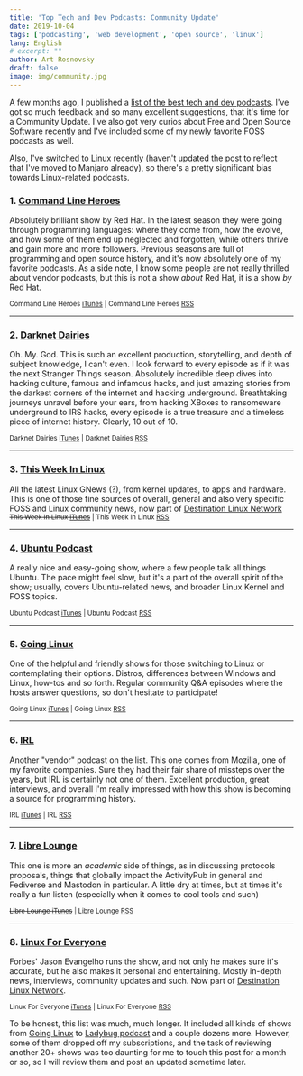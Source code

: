 ```yaml
---
title: 'Top Tech and Dev Podcasts: Community Update'
date: 2019-10-04
tags: ['podcasting', 'web development', 'open source', 'linux']
lang: English
# excerpt: ""
author: Art Rosnovsky
draft: false
image: img/community.jpg
---
```


A few months ago, I published a [list of the best tech and dev podcasts](/blog/tech-podcasts-in-2019/). I've got so much feedback and so many excellent suggestions, that it's time for a Community Update. I've also got very curios about Free and Open Source Software recently and I've included some of my newly favorite FOSS podcasts as well.

Also, I've [switched to Linux](/blog/2019/08/25/mac-to-linux/) recently (haven't updated the post to reflect that I've moved to Manjaro already), so there's a pretty significant bias towards Linux-related podcasts.

### 1. [Command Line Heroes](https://www.redhat.com/en/command-line-heroes)

Absolutely brilliant show by Red Hat. In the latest season they were going through programming languages: where they come from, how the evolve, and how some of them end up neglected and forgotten, while others thrive and gain more and more followers. Previous seasons are full of programming and open source history, and it's now absolutely one of my favorite podcasts. As a side note, I know some people are not really thrilled about vendor podcasts, but this is not a show _about_ Red Hat, it is a show _by_ Red Hat.

<small>Command Line Heroes [iTunes](https://geo.itunes.apple.com/podcast/us/id1319947289) | Command Line Heroes [RSS](https://feeds.pacific-content.com/commandlineheroes)</small>

---

### 2. [Darknet Dairies](https://darknetdiaries.com/)

Oh. My. God. This is such an excellent production, storytelling, and depth of subject knowledge, I can't even. I look forward to every episode as if it was the next Stranger Things season. Absolutely incredible deep dives into hacking culture, famous and infamous hacks, and just amazing stories from the darkest corners of the internet and hacking underground. Breathtaking journeys unravel before your ears, from hacking XBoxes to ransomeware underground to IRS hacks, every episode is a true treasure and a timeless piece of internet history. Clearly, 10 out of 10.

<small>Darknet Dairies [iTunes](https://itunes.apple.com/us/podcast/darknet-diaries/id1296350485) | Darknet Dairies [RSS](https://feeds.megaphone.fm/darknetdiaries)</small>

---

### 3. [This Week In Linux](https://tuxdigital.com/thisweekinlinux/)

All the latest Linux GNews (?), from kernel updates, to apps and hardware. This is one of those fine sources of overall, general and also very specific FOSS and Linux community news, now part of [Destination Linux Network](https://destinationlinux.network/)
<small>~~This Week In Linux [iTunes](#)~~ | This Week In Linux [RSS](https://tuxdigital.com/feed/thisweekinlinux-mp3)</small>

---

### 4. [Ubuntu Podcast](http://ubuntupodcast.org/)

A really nice and easy-going show, where a few people talk all things Ubuntu. The pace might feel slow, but it's a part of the overall spirit of the show; usually, covers Ubuntu-related news, and broader Linux Kernel and FOSS topics.

<small>Ubuntu Podcast [iTunes](https://geo.itunes.apple.com/us/podcast/ubuntu-podcast/id976672924?mt=2&ls=1) | Ubuntu Podcast [RSS](http://feed.ubuntupodcast.org/mp3/)</small>

---

### 5. [Going Linux](http://goinglinux.com/)

One of the helpful and friendly shows for those switching to Linux or contemplating their options. Distros, differences between Windows and Linux, how-tos and so forth. Regular community Q&A episodes where the hosts answer questions, so don't hesitate to participate!

<small>Going Linux [iTunes](http://phobos.apple.com/WebObjects/MZStore.woa/wa/viewPodcast?id=213328315) | Going Linux [RSS](http://goinglinux.com/mp3podcast.xml)</small>

---

### 6. [IRL](https://irlpodcast.org/)

Another "vendor" podcast on the list. This one comes from Mozilla, one of my favorite companies. Sure they had their fair share of missteps over the years, but IRL is certainly not one of them. Excellent production, great interviews, and overall I'm really impressed with how this show is becoming a source for programming history.

<small>IRL [iTunes](https://geo.itunes.apple.com/podcast/us/id1247652431) | IRL [RSS](https://feeds.mozilla-podcasts.org/irl)</small>

---

### 7. [Libre Lounge](https://librelounge.org/)

This one is more an _academic_ side of things, as in discussing protocols proposals, things that globally impact the ActivityPub in general and Fediverse and Mastodon in particular. A little dry at times, but at times it's really a fun listen (especially when it comes to cool tools and such)

<small>~~Libre Lounge [iTunes](URL)~~ | Libre Lounge [RSS](https://librelounge.org/rss-feed.rss)</small>

---

### 8. [Linux For Everyone](https://linuxforeveryone.fireside.fm/)

Forbes' Jason Evangelho runs the show, and not only he makes sure it's accurate, but he also makes it personal and entertaining. Mostly in-depth news, interviews, community updates and such. Now part of [Destination Linux Network](https://destinationlinux.network/).

<small>Linux For Everyone [iTunes](https://podcasts.apple.com/us/podcast/linux-for-everyone/id1473609532) | Linux For Everyone [RSS](https://feeds.fireside.fm/linuxforeveryone/rss)</small>

To be honest, this list was much, much longer. It included all kinds of shows from [Going Linux](http://goinglinux.com/) to [Ladybug podcast](https://ladybug.dev/) and a couple dozens more. However, some of them dropped off my subscriptions, and the task of reviewing another 20+ shows was too daunting for me to touch this post for a month or so, so I will review them and post an updated sometime later.

